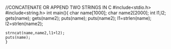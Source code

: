 //CONCATENATE OR APPEND TWO STRINGS IN C
#include<stdio.h>
#include<string.h>
int main(){
    char name[1000];
   char name2[2000];
   int l1,l2;
   gets(name);
   gets(name2);
   puts(name);
   puts(name2);
   l1=strlen(name);
   l2=strlen(name2);

    strncat(name,name2,l1+l2); 
    puts(name);
    }
